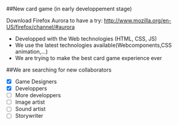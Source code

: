 ##New card game 
(in early developpement stage)

Download Firefox Aurora to have a try:
http://www.mozilla.org/en-US/firefox/channel/#aurora

* Developped with the Web technologies (HTML, CSS, JS)
* We use the latest technologies available(Webcomponents,CSS animation,...)
* We are trying to make the best card game experience ever


##We are searching for new collaborators
- [X] Game Designers
- [X] Developpers
- [ ] More developpers
- [ ] Image artist
- [ ] Sound artist
- [ ] Storywriter
